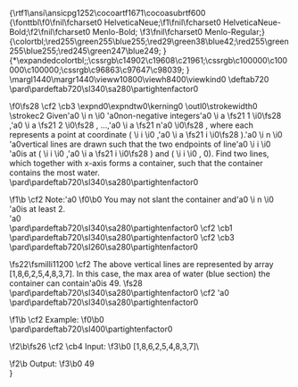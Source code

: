 {\rtf1\ansi\ansicpg1252\cocoartf1671\cocoasubrtf600
{\fonttbl\f0\fnil\fcharset0 HelveticaNeue;\f1\fnil\fcharset0 HelveticaNeue-Bold;\f2\fnil\fcharset0 Menlo-Bold;
\f3\fnil\fcharset0 Menlo-Regular;}
{\colortbl;\red255\green255\blue255;\red29\green38\blue42;\red255\green255\blue255;\red245\green247\blue249;
}
{\*\expandedcolortbl;;\cssrgb\c14902\c19608\c21961;\cssrgb\c100000\c100000\c100000;\cssrgb\c96863\c97647\c98039;
}
\margl1440\margr1440\vieww10800\viewh8400\viewkind0
\deftab720
\pard\pardeftab720\sl340\sa280\partightenfactor0

\f0\fs28 \cf2 \cb3 \expnd0\expndtw0\kerning0
\outl0\strokewidth0 \strokec2 Given\'a0
\i n
\i0 \'a0non-negative integers\'a0
\i a
\fs21 1
\i0\fs28 ,\'a0
\i a
\fs21 2
\i0\fs28 , ...,\'a0
\i a
\fs21 n\'a0
\i0\fs28 , where each represents a point at coordinate (
\i i
\i0 ,\'a0
\i a
\fs21 i
\i0\fs28 ).\'a0
\i n
\i0 \'a0vertical lines are drawn such that the two endpoints of line\'a0
\i i
\i0 \'a0is at (
\i i
\i0 ,\'a0
\i a
\fs21 i
\i0\fs28 ) and (
\i i
\i0 , 0). Find two lines, which together with x-axis forms a container, such that the container contains the most water.\
\pard\pardeftab720\sl340\sa280\partightenfactor0

\f1\b \cf2 Note:\'a0
\f0\b0 You may not slant the container and\'a0
\i n
\i0 \'a0is at least 2.\
\'a0\
\pard\pardeftab720\sl340\sa280\partightenfactor0
\cf2 \cb1 \pard\pardeftab720\sl340\sa280\partightenfactor0
\cf2 \cb3 \
\pard\pardeftab720\sl260\sa280\partightenfactor0

\fs22\fsmilli11200 \cf2 The above vertical lines are represented by array [1,8,6,2,5,4,8,3,7]. In this case, the max area of water (blue section) the container can contain\'a0is 49.
\fs28 \
\pard\pardeftab720\sl340\sa280\partightenfactor0
\cf2 \'a0\
\pard\pardeftab720\sl340\sa280\partightenfactor0

\f1\b \cf2 Example:
\f0\b0 \
\pard\pardeftab720\sl400\partightenfactor0

\f2\b\fs26 \cf2 \cb4 Input:
\f3\b0  [1,8,6,2,5,4,8,3,7]\

\f2\b Output:
\f3\b0  49\
}